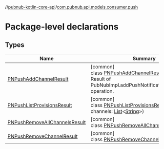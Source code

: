 //[pubnub-kotlin-core-api](../../index.md)/[com.pubnub.api.models.consumer.push](index.md)

# Package-level declarations

## Types

| Name | Summary |
|---|---|
| [PNPushAddChannelResult](-p-n-push-add-channel-result/index.md) | [common]<br>class [PNPushAddChannelResult](-p-n-push-add-channel-result/index.md)<br>Result of PubNubImpl.addPushNotificationsOnChannels operation. |
| [PNPushListProvisionsResult](-p-n-push-list-provisions-result/index.md) | [common]<br>class [PNPushListProvisionsResult](-p-n-push-list-provisions-result/index.md)(val channels: [List](https://kotlinlang.org/api/latest/jvm/stdlib/kotlin-stdlib/kotlin.collections/-list/index.html)&lt;[String](https://kotlinlang.org/api/latest/jvm/stdlib/kotlin-stdlib/kotlin/-string/index.html)&gt;) |
| [PNPushRemoveAllChannelsResult](-p-n-push-remove-all-channels-result/index.md) | [common]<br>class [PNPushRemoveAllChannelsResult](-p-n-push-remove-all-channels-result/index.md) |
| [PNPushRemoveChannelResult](-p-n-push-remove-channel-result/index.md) | [common]<br>class [PNPushRemoveChannelResult](-p-n-push-remove-channel-result/index.md) |
